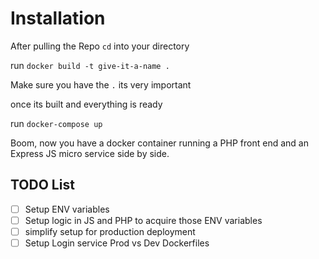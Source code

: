 # Installation
After pulling the Repo `cd` into your directory

run `docker build -t give-it-a-name .`

Make sure you have the `.` its very important

once its built and everything is ready

run `docker-compose up`

Boom, now you have a docker container running a PHP front end and an Express JS micro service side by side.

## TODO List

- [ ] Setup ENV variables
- [ ] Setup logic in JS and PHP to acquire those ENV variables
- [ ] simplify setup for production deployment
- [ ] Setup Login service Prod vs Dev Dockerfiles
